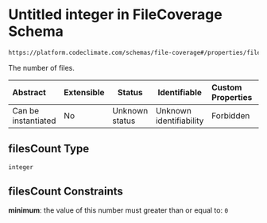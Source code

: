 # Untitled integer in FileCoverage Schema

```txt
https://platform.codeclimate.com/schemas/file-coverage#/properties/filesCount
```

The number of files.


| Abstract            | Extensible | Status         | Identifiable            | Custom Properties | Additional Properties | Access Restrictions | Defined In                                                                                  |
| :------------------ | ---------- | -------------- | ----------------------- | :---------------- | --------------------- | ------------------- | ------------------------------------------------------------------------------------------- |
| Can be instantiated | No         | Unknown status | Unknown identifiability | Forbidden         | Allowed               | none                | [FileCoverage.schema.json\*](../../schemas/FileCoverage.schema.json "open original schema") |

## filesCount Type

`integer`

## filesCount Constraints

**minimum**: the value of this number must greater than or equal to: `0`
